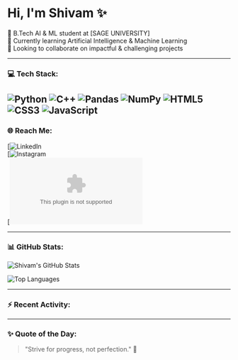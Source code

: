 # Hi, I'm Shivam ✨

🧠 B.Tech AI & ML student at [SAGE UNIVERSITY]  
🌱 Currently learning Artificial Intelligence & Machine Learning  
👯 Looking to collaborate on impactful & challenging projects  

---

### 💻 Tech Stack:
![Python](https://img.shields.io/badge/-Python-3776AB?style=flat&logo=python&logoColor=white)
![C++](https://img.shields.io/badge/-C++-00599C?style=flat&logo=cplusplus&logoColor=white)
![Pandas](https://img.shields.io/badge/-Pandas-150458?style=flat&logo=pandas)
![NumPy](https://img.shields.io/badge/-NumPy-013243?style=flat&logo=numpy)
![HTML5](https://img.shields.io/badge/-HTML5-E34F26?style=flat&logo=html5&logoColor=white)
![CSS3](https://img.shields.io/badge/-CSS3-1572B6?style=flat&logo=css3&logoColor=white)
![JavaScript](https://img.shields.io/badge/-JavaScript-F7DF1E?style=flat&logo=javascript&logoColor=black)
---

### 🌐 Reach Me:
[![LinkedIn](https://www.linkedin.com/in/shivam-kumar-b67984348/)  
[![Instagram](https://www.instagram.com/framefusion_7/)  
[![Email](shivamraj0k0r@gmail.com)  

---

### 📊 GitHub Stats:
![Shivam's GitHub Stats](https://github-readme-stats.vercel.app/api?username=**Shiivaam7**&show_icons=true&theme=radical)

![Top Languages](https://github-readme-stats.vercel.app/api/top-langs/?username=**Shiivaam7**&layout=compact&theme=radical)

---

### ⚡ Recent Activity:
<!--START_SECTION:activity-->
<!--END_SECTION:activity-->

---

### ✨ Quote of the Day:
> "Strive for progress, not perfection." 🚀

